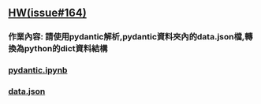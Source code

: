 ## [HW(issue#164)](https://github.com/joanna0511/joanna_window/edit/main/pydantic/issue164/README.md)

### 作業內容:  請使用pydantic解析,pydantic資料夾內的data.json檔,轉換為python的dict資料結構


### [pydantic.ipynb](https://github.com/joanna0511/joanna_window/blob/main/pydantic/issue164/pydantic_01.ipynb)

### [data.json]()
